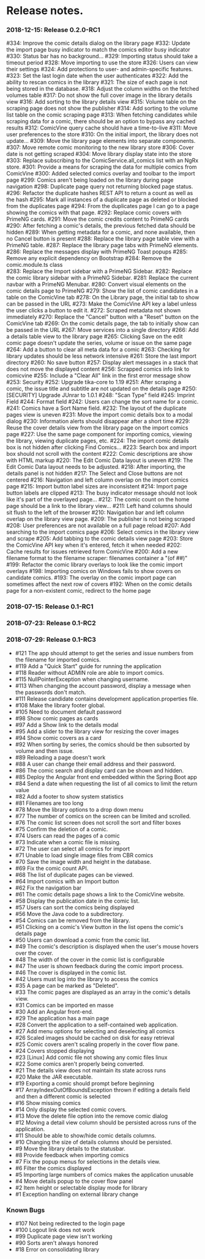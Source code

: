 # Release notes.

### 2018-12-15: Release 0.2.0-RC1
  #334: Improve the comic details dialog on the library page
  #332: Update the import page busy indicator to match the comics editor busy indicator
  #330: Status bar has no background...
  #329: Importing status should take a timeout period
  #328: Move importing to use the store
  #326: Users can view their settings
  #324: Add protections to user- and admin-specific features.
  #323: Set the last login date when the user authenticates
  #322: Add the ability to rescan comics in the library
  #321: The size of each page is not being stored in the database.
  #318: Adjust the column widths on the fetched volumes table
  #317: Do not show the full cover image in the library details view
  #316: Add sorting to the library details view
  #315: Volume table on the scraping page does not show the publisher
  #314: Add sorting to the volume list table on the comic scraping page
  #313: When fetching candidates while scraping data for a comic, there should be an option to bypass any cached results
  #312: ComicVine query cache should have a time-to-live
  #311: Move user preferences to the store
  #310: On the initial import, the library does not update...
  #309: Move the library page elements into separate components.
  #307: Move remote comic monitoring to the new library store
  #306: Cover date is not getting scraped
  #304: Move library display state into the store
  #303: Replace subscribing to the ComicService.all_comics list with an NgRx store.
  #301: Provide a means for scraping the data for multiple comics from ComicVine
  #300: Added selected comics overlay and toolbar to the import page
  #299: Comics aren't being loaded on the library during page navigation
  #298: Duplicate page query not returning blocked page status.
  #296: Refactor the duplicate hashes REST API to return a count as well as the hash
  #295: Mark all instances of a duplicate page as deleted or blocked from the duplicates page
  #294: From the duplicates page I can go to a page showing the comics with that page.
  #292: Replace comic covers with PrimeNG cards.
  #291: Move the comic credits content to PrimeNG cards
  #290: After fetching a comic's details, the previous fetched data should be hidden
  #289: When getting metadata for a comic, and none available, then no Cancel button is present
  #288: Replace the library page table view with a PrimeNG table.
  #287: Replace the library page tabs with PrimeNG elements.
  #286: Replace the messages display with PrimeNG Toast popups
  #285: Remove any explicit dependency on Bootstrap
  #284: Remove the comic.module.ts class  
  #283: Replace the Import sidebar with a PrimeNG Sidebar.
  #282: Replace the comic library sidebar with a PrimeNG Sidebar.
  #281: Replace the current navbar with a PrimeNG Menubar.
  #280: Convert visual elements on the comic details page to PrimeNG
  #279: Show the list of comic candidates in a table on the ComicVine tab
  #278: On the Library page, the initial tab to show can be passed in the URL
  #273: Make the ComicVine API key a label unless the user clicks a button to edit it.
  #272: Scraped metadata not shown immediately
  #270: Replace the "Cancel" button with a "Reset" button on the ComicVine tab
  #269: On the comic details page, the tab to initially show can be passed in the URL
  #267: Move services into a single directory
  #266: Add a details table view to the library page
  #265: Clicking Save on the edit comic page doesn't update the series, volume or issue on the same page
  #264: Add a button to clear all meta data for a comic
  #263: Checking for library updates should be less network intensive
  #261: Store the last import directory
  #260: No save button
  #257: Display alert messages in a stack that does not move the displayed content
  #256: Scrapped comics info link to comicvine
  #255: Include a "Clear All" link in the first error message show
  #253: Security
  #252: Upgrade tika-core to 1.19
  #251: After scraping a comic, the issue title and subtitle are not updated on the details page
  #250: [SECURITY] Upgrade JUnrar to 1.0.1
  #248: "Scan Type" field
  #245: Imprint Field
  #244: Format field
  #242: Users can change the sort name for a comic.
  #241: Comics have a Sort Name field.
  #232: The layout of the duplicate pages view is uneven
  #231: Move the import comic details box to a modal dialog
  #230: Information alerts should disappear after a short time
  #229: Reuse the cover details view from the library page on the import comics page
  #227: Use the same page component for importing comics,  viewing the library, viewing duplicate pages, etc.
  #224: The import comic details box is not hidden after clicking Find Comics...
  #223: Search box and import box should not scroll with the content
  #222: Comic descriptions are show with HTML markup
  #220: The Edit Comic Data layout is uneven
  #219: The Edit Comic Data layout needs to be adjusted.
  #218: After importing, the details panel is not hidden
  #217: The Select and Close buttons are not centered
  #216: Navigation and left column overlap on the import comics page
  #215: Import button label sizes are inconsistent
  #214: Import page button labels are clipped
  #213: The busy indicator message should not look like it's part of the overlayed page...
  #212: The comic count on the home page should be a link to the library view...
  #211: Left hand columns should sit flush to the left of the browser
  #210: Navigation bar and left column overlap on the library view page.
  #209: The publisher is not being scraped
  #208: User preferences are not available on a full page reload
  #207: Add searching to the import comics page
  #206: Select comics in the library view and scrape
  #205: Add tabbing to the comic details view page
  #203: Store the ComicVine API key when it's entered, fetch it when needed
  #202: Cache results for issues retrieved form ComicVine
  #200: Add a new filename format to the filename scraper: filenames container a "(of ##)"
  #199: Refactor the comic library overlays to look like the comic import overlays
  #198: Importing comics on Windows fails to show covers on candidate comics.
  #193: The overlay on the comic import page can sometimes affect the next row of covers
  #192: When on the comic details page for a non-existent comic, redirect to the home page

### 2018-07-15: Release 0.1-RC1 
### 2018-07-23: Release 0.1-RC2
### 2018-07-29: Release 0.1-RC3
 * #121  The app should attempt to get the series and issue numbers from the filename for imported comics.
 * #119  Add a "Quick Start" guide for running the application
 * #118  Reader without ADMIN role are able to import comics.
 * #115  NullPointerException when changing username.
 * #113  When changing the account password, display a message when the passwords don't match.
 * #111  Release candidate contains development application.properties file.
 * #108  Make the library footer global.
 * #105  Need to document default password
 * #98   Show comic pages as cards
 * #97   Add a Show link to the details modal
 * #95   Add a slider to the library view for resizing the cover images
 * #94   Show comic covers as a card  
 * #92   When sorting by series, the comics should be then subsorted by volume and then issue.  
 * #89   Reloading a page doesn't work  
 * #88   A user can change their email address and their password.   
 * #86   The comic search and display card can be shown and hidden.  
 * #85   Deploy the Angular front end embedded within the Spring Boot app  
 * #84   Send a date when requesting the list of all comics to limit the return value  
 * #82   Add a footer to show system statistics  
 * #81   Filenames are too long   
 * #78   Move the library options to a drop down menu
 * #77   The number of comics on the screen can be limited and scrolled.
 * #76   The comic list screen does not scroll the sort and filter boxes
 * #75   Confirm the deletion of a comic.
 * #74   Users can read the pages of a comic
 * #73   Indicate when a comic file is missing.  
 * #72   The user can select all comics for import
 * #71   Unable to load single image files from CBR comics  
 * #70   Save the image width and height in the database.
 * #69   Fix the comic count API.
 * #68   The list of duplicate pages can be viewed.   
 * #64   Import comics with an Import button  
 * #62   Fix the navigation bar  
 * #61   The comic details page shows a link to the ComicVine website.  
 * #58   Display the publication date in the comic list.  
 * #57   Users can sort the comics being displayed  
 * #56   Move the Java code to a subdirectory.
 * #54   Comics can be removed from the library.   
 * #51   Clicking on a comic's View button in the list opens the comic's details page   
 * #50   Users can download a comic from the comic list.   
 * #49   The comic's description is displayed when the user's mouse hovers over the cover.  
 * #48   The width of the cover in the comic list is configurable    
 * #47   The user is shown feedback during the comic import process.   
 * #46   The cover is displayed in the comic list.   
 * #42   Users must log into the library to access the comics   
 * #35   A page can be marked as "Deleted".   
 * #33   The comic pages are displayed as an array in the comic's details view.  
 * #31   Comics can be imported en masse   
 * #30   Add an Angular front-end.
 * #29   The application has a main page   
 * #28   Convert the application to a self-contained web application.
 * #27   Add menu options for selecting and deselecting all comics
 * #26   Scaled images should be cached on disk for easy retrieval
 * #25   Comic covers aren't scaling properly in the cover flow pane.
 * #24   Covers stopped displaying
 * #23   [Linux] Add comic file not showing any comic files    linux
 * #22   Some comics aren't properly being converted.
 * #21   The details view does not maintain its state across runs
 * #20   Make the JAR executable.
 * #19   Exporting a comic should prompt before beginning
 * #17   ArrayIndexOutOfBoundsException thrown if editing a details field and then a different comic is selected
 * #16   Show missing comics  
 * #14   Only display the selected comic covers.
 * #13   Move the delete file option into the remove comic dialog
 * #12   Moving a detail view column should be persisted across runs of the application.
 * #11   Should be able to show/hide comic details columns.
 * #10   Changing the size of details columns should be persisted.  
 * #9  Move the library details to the statusbar.
 * #8  Provide feedback when importing comics
 * #7    Fix the popup menus for selections in the details view.
 * #6  Filter the comics displayed  
 * #5    Importing large numbers of comics makes the application unusable
 * #4  Move details popup to the cover flow panel
 * #2    Item height or selectable display mode for library
 * #1    Exception handling on external library change

### Known Bugs
 * #107  Not being redirected to the login page
 * #100  Logout link does not work
 * #99   Duplicate page view isn't working
 * #90   Sorts aren't always honored
 * #18   Error on consolidating library
